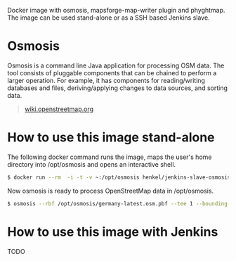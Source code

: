 Docker image with osmosis, mapsforge-map-writer plugin and phyghtmap. The image can be used stand-alone or as a SSH based Jenkins slave. 

# Osmosis
Osmosis is a command line Java application for processing OSM data. The tool consists of pluggable components that can be chained to perform a larger operation. For example, it has components for reading/writing databases and files, deriving/applying changes to data sources, and sorting data.

> [wiki.openstreetmap.org](http://wiki.openstreetmap.org/wiki/Osmosis)

# How to use this image stand-alone

The following docker command runs the image, maps the user's home directory into /opt/osmosis and opens an interactive shell. 
``` bash
$ docker run --rm  -i -t -v ~:/opt/osmosis henkel/jenkins-slave-osmosis:latest bash
```

Now osmosis is ready to process OpenStreetMap data in /opt/osmosis.
``` bash
$ osmosis --rbf /opt/osmosis/germany-latest.osm.pbf --tee 1 --bounding-box left=8.30 bottom=48.86 right=8.59 top=49.03 --wx /opt/osmosis/karlsruhe.osm
```

# How to use this image with Jenkins
TODO
